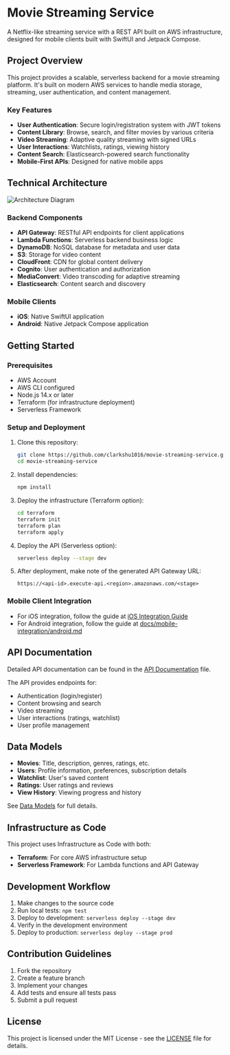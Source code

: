 # Movie Streaming Service

A Netflix-like streaming service with a REST API built on AWS infrastructure, designed for mobile clients built with SwiftUI and Jetpack Compose.

## Project Overview

This project provides a scalable, serverless backend for a movie streaming platform. It's built on modern AWS services to handle media storage, streaming, user authentication, and content management.

### Key Features

- **User Authentication**: Secure login/registration system with JWT tokens
- **Content Library**: Browse, search, and filter movies by various criteria
- **Video Streaming**: Adaptive quality streaming with signed URLs
- **User Interactions**: Watchlists, ratings, viewing history
- **Content Search**: Elasticsearch-powered search functionality
- **Mobile-First APIs**: Designed for native mobile apps

## Technical Architecture

![Architecture Diagram](docs/architecture-diagram.png)

### Backend Components

- **API Gateway**: RESTful API endpoints for client applications
- **Lambda Functions**: Serverless backend business logic
- **DynamoDB**: NoSQL database for metadata and user data
- **S3**: Storage for video content
- **CloudFront**: CDN for global content delivery
- **Cognito**: User authentication and authorization
- **MediaConvert**: Video transcoding for adaptive streaming
- **Elasticsearch**: Content search and discovery

### Mobile Clients

- **iOS**: Native SwiftUI application
- **Android**: Native Jetpack Compose application

## Getting Started

### Prerequisites

- AWS Account
- AWS CLI configured
- Node.js 14.x or later
- Terraform (for infrastructure deployment)
- Serverless Framework

### Setup and Deployment

1. Clone this repository:
   ```bash
   git clone https://github.com/clarkshu1016/movie-streaming-service.git
   cd movie-streaming-service
   ```

2. Install dependencies:
   ```bash
   npm install
   ```

3. Deploy the infrastructure (Terraform option):
   ```bash
   cd terraform
   terraform init
   terraform plan
   terraform apply
   ```

4. Deploy the API (Serverless option):
   ```bash
   serverless deploy --stage dev
   ```

5. After deployment, make note of the generated API Gateway URL:
   ```
   https://<api-id>.execute-api.<region>.amazonaws.com/<stage>
   ```

### Mobile Client Integration

- For iOS integration, follow the guide at [iOS Integration Guide](docs/mobile-integration/ios.md)
- For Android integration, follow the guide at [docs/mobile-integration/android.md](docs/mobile-integration/android.md)

## API Documentation

Detailed API documentation can be found in the [API Documentation](docs/api.md) file.

The API provides endpoints for:

- Authentication (login/register)
- Content browsing and search
- Video streaming
- User interactions (ratings, watchlist)
- User profile management

## Data Models

- **Movies**: Title, description, genres, ratings, etc.
- **Users**: Profile information, preferences, subscription details
- **Watchlist**: User's saved content
- **Ratings**: User ratings and reviews
- **View History**: Viewing progress and history

See [Data Models](src/models/README.md) for full details.

## Infrastructure as Code

This project uses Infrastructure as Code with both:

- **Terraform**: For core AWS infrastructure setup
- **Serverless Framework**: For Lambda functions and API Gateway

## Development Workflow

1. Make changes to the source code
2. Run local tests: `npm test`
3. Deploy to development: `serverless deploy --stage dev`
4. Verify in the development environment
5. Deploy to production: `serverless deploy --stage prod`

## Contribution Guidelines

1. Fork the repository
2. Create a feature branch
3. Implement your changes
4. Add tests and ensure all tests pass
5. Submit a pull request

## License

This project is licensed under the MIT License - see the [LICENSE](LICENSE) file for details.
